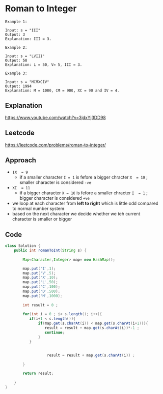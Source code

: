 # Roman to Integer 
````
Example 1:

Input: s = "III"
Output: 3
Explanation: III = 3.
````
````
Example 2:

Input: s = "LVIII"
Output: 58
Explanation: L = 50, V= 5, III = 3.
````
````
Example 3:

Input: s = "MCMXCIV"
Output: 1994
Explanation: M = 1000, CM = 900, XC = 90 and IV = 4.
````

## Explanation
https://www.youtube.com/watch?v=3jdxYj3DD98 

## Leetcode 
https://leetcode.com/problems/roman-to-integer/

## Approach 
- `IX  = 9` 
  - if a smaller character `I = 1` is fefore a bigger chracter `X  = 10` ; smaller character is considered `-ve`
- `XI  = 11`
  - if a bigger character `X = 10` is fefore a smaller chracter `I  = 1` ; bigger character is considered `+ve`
- we loop at each character from **left to right** which is little odd compared to normal number system
- based on the next character we decide whether we teh current character is smaller or bigger 

## Code 
````java
class Solution {
    public int romanToInt(String s) {
        
        Map<Character,Integer> map= new HashMap();

        map.put('I',1);
        map.put('V',5);
        map.put('X',10);
        map.put('L',50);
        map.put('C',100);
        map.put('D',500);
        map.put('M',1000);
        
        int result = 0 ;
        
        for(int i = 0 ; i< s.length(); i++){
           if(i+1 < s.length()){
               if(map.get(s.charAt(i)) < map.get(s.charAt(i+1))){
                  result = result + map.get(s.charAt(i))*-1 ;
                  continue;
               }
           }   
                  
                  
                   result = result + map.get(s.charAt(i)) ; 
            
        }

        return result;
        
    }
}
````

